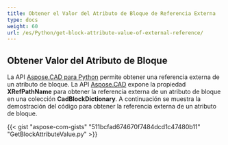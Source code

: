 ```yaml
---
title: Obtener el Valor del Atributo de Bloque de Referencia Externa
type: docs
weight: 60
url: /es/Python/get-block-attribute-value-of-external-reference/
---
```


## **Obtener Valor del Atributo de Bloque**

La API [Aspose.CAD para Python](/cad/python/) permite obtener una referencia externa de un atributo de bloque. La API [Aspose.CAD](https://products.aspose.com/cad/python/) expone la propiedad **XRefPathName** para obtener la referencia externa de un atributo de bloque en una colección **CadBlockDictionary**. A continuación se muestra la demostración del código para obtener la referencia externa de un atributo de bloque.

{{< gist "aspose-com-gists" "511bcfad674670f7484dcd1c47480b11" "GetBlockAttributeValue.py" >}}
